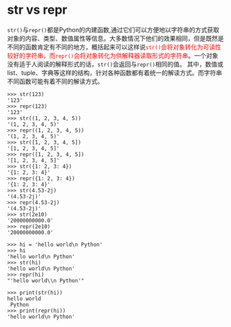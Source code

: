 # str vs repr

`str()`与`repr()`都是Python的内建函数,通过它们可以方便地以字符串的方式获取对象的内容、类型、数值属性等信息。大多数情况下他们的效果相同，但是既然是不同的函数肯定有不同的地方，概括起来可以这样说<font color='red'>`str()`会将对象转化为可读性较好的字符串，而`repr()`会将对象转化为供解释器读取形式的字符串</font>。一个对象没有适于人阅读的解释形式的话，`str()`会返回与`repr()`相同的值。
其中，数值或list、tuple、字典等这样的结构，针对各种函数都有着统一的解读方式。而字符串不同函数可能有着不同的解读方式。


```
>>> str(123)
'123'
>>> repr(123)
'123'
>>> str((1, 2, 3, 4, 5))
'(1, 2, 3, 4, 5)'
>>> repr((1, 2, 3, 4, 5))
'(1, 2, 3, 4, 5)'
>>> str([1, 2, 3, 4, 5])
'[1, 2, 3, 4, 5]'
>>> repr([1, 2, 3, 4, 5])
'[1, 2, 3, 4, 5]'
>>> str({1: 2, 3: 4})
'{1: 2, 3: 4}'
>>> repr({1: 2, 3: 4})
'{1: 2, 3: 4}'
>>> str(4.53-2j)
'(4.53-2j)'
>>> repr(4.53-2j)
'(4.53-2j)'
>>> str(2e10)
'20000000000.0'
>>> repr(2e10)
'20000000000.0'
```

```
>>> hi = 'hello world\n Python'
>>> hi
'hello world\n Python'
>>> str(hi)
'hello world\n Python'
>>> repr(hi)
"'hello world\\n Python'"

>>> print(str(hi))
hello world
 Python
>>> print(repr(hi))
'hello world\n Python'

```




